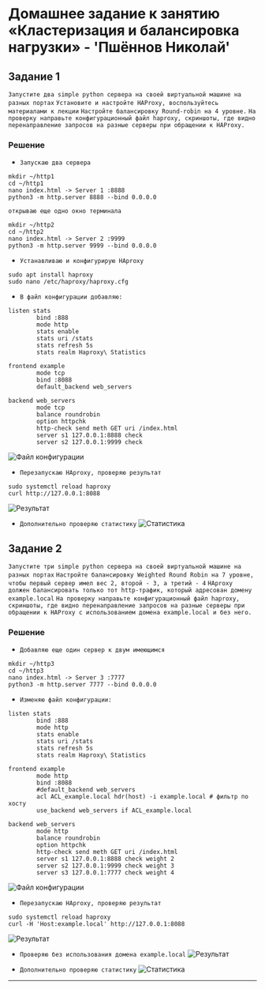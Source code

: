 # Домашнее задание к занятию «Кластеризация и балансировка нагрузки» - 'Пшённов Николай'

## Задание 1
`Запустите два simple python сервера на своей виртуальной машине на разных портах`
`Установите и настройте HAProxy, воспользуйтесь материалами к лекции`
`Настройте балансировку Round-robin на 4 уровне.`
`На проверку направьте конфигурационный файл haproxy, скриншоты, где видно перенаправление запросов на разные серверы при обращении к HAProxy.`

### Решение

* `Запускаю два сервера`
```
mkdir ~/http1
cd ~/http1
nano index.html -> Server 1 :8888
python3 -m http.server 8888 --bind 0.0.0.0
```
`открываю еще одно окно терминала`
```
mkdir ~/http2
cd ~/http2
nano index.html -> Server 2 :9999
python3 -m http.server 9999 --bind 0.0.0.0
```

* `Устанавливаю и конфигурирую HAproxy`
```
sudo apt install haproxy
sudo nano /etc/haproxy/haproxy.cfg
```

* `В файл конфигурации добавляю:`
```
listen stats 
        bind :888
        mode http 
        stats enable 
        stats uri /stats 
        stats refresh 5s 
        stats realm Haproxy\ Statistics

frontend example
        mode tcp
        bind :8088
        default_backend web_servers

backend web_servers
        mode tcp
        balance roundrobin
        option httpchk
        http-check send meth GET uri /index.html
        server s1 127.0.0.1:8888 check
        server s2 127.0.0.1:9999 check
```
![Файл конфигурации](https://github.com/pshennov/sflt-haproxy/blob/main/conf1.png)

* `Перезапускаю HAproxy, проверяю результат`
```
sudo systemctl reload haproxy
curl http://127.0.0.1:8088
```
![Результат](https://github.com/pshennov/sflt-haproxy/blob/main/zadanie1.png)

* `Дополнительно проверяю статистику`
![Статистика](https://github.com/pshennov/sflt-haproxy/blob/main/stat1.png)

## Задание 2
`Запустите три simple python сервера на своей виртуальной машине на разных портах`
`Настройте балансировку Weighted Round Robin на 7 уровне, чтобы первый сервер имел вес 2, второй - 3, а третий - 4`
`HAproxy должен балансировать только тот http-трафик, который адресован домену example.local`
`На проверку направьте конфигурационный файл haproxy, скриншоты, где видно перенаправление запросов на разные серверы при обращении к HAProxy c использованием домена example.local и без него.`

### Решение

* `Добавляю еще один сервер к двум имеющимся`
```
mkdir ~/http3
cd ~/http3
nano index.html -> Server 3 :7777
python3 -m http.server 7777 --bind 0.0.0.0
```

* `Изменяю файл конфигурации:`
```
listen stats
        bind :888
        mode http
        stats enable
        stats uri /stats
        stats refresh 5s
        stats realm Haproxy\ Statistics

frontend example
        mode http
        bind :8088
        #default_backend web_servers
        acl ACL_example.local hdr(host) -i example.local # фильтр по хосту
        use_backend web_servers if ACL_example.local

backend web_servers
        mode http
        balance roundrobin
        option httpchk
        http-check send meth GET uri /index.html
        server s1 127.0.0.1:8888 check weight 2
        server s2 127.0.0.1:9999 check weight 3
        server s3 127.0.0.1:7777 check weight 4
```

![Файл конфигурации](https://github.com/pshennov/sflt-haproxy/blob/main/conf2.png)

* `Перезапускаю HAproxy, проверяю результат`
```
sudo systemctl reload haproxy
curl -H 'Host:example.local' http://127.0.0.1:8088
```
![Результат](https://github.com/pshennov/sflt-haproxy/blob/main/zadanie2.png)

* `Проверяю без использования домена example.local`
![Результат](https://github.com/pshennov/sflt-haproxy/blob/main/error.png)

* `Дополнительно проверяю статистику`
![Статистика](https://github.com/pshennov/sflt-haproxy/blob/main/stat2.png)

---
